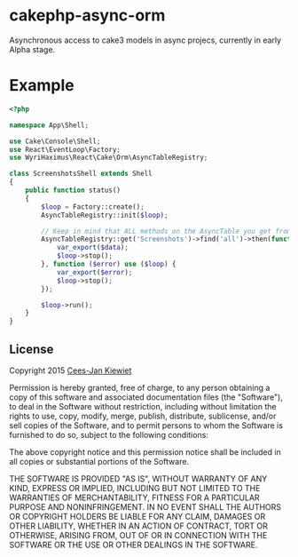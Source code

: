 # cakephp-async-orm

Asynchronous access to cake3 models in async projecs, currently in early Alpha stage.

# Example

```php
<?php

namespace App\Shell;

use Cake\Console\Shell;
use React\EventLoop\Factory;
use WyriHaximus\React\Cake\Orm\AsyncTableRegistry;

class ScreenshotsShell extends Shell
{
    public function status()
    {
        $loop = Factory::create();
        AsyncTableRegistry::init($loop);

        // Keep in mind that ALL methods on the AsyncTable you get from the AsyncTableRegistry is a promise
        AsyncTableRegistry::get('Screenshots')->find('all')->then(function ($data) use ($loop) {
            var_export($data);
            $loop->stop();
        }, function ($error) use ($loop) {
            var_export($error);
            $loop->stop();
        });

        $loop->run();
    }
}
```

## License ##

Copyright 2015 [Cees-Jan Kiewiet](http://wyrihaximus.net/)

Permission is hereby granted, free of charge, to any person
obtaining a copy of this software and associated documentation
files (the "Software"), to deal in the Software without
restriction, including without limitation the rights to use,
copy, modify, merge, publish, distribute, sublicense, and/or sell
copies of the Software, and to permit persons to whom the
Software is furnished to do so, subject to the following
conditions:

The above copyright notice and this permission notice shall be
included in all copies or substantial portions of the Software.

THE SOFTWARE IS PROVIDED "AS IS", WITHOUT WARRANTY OF ANY KIND,
EXPRESS OR IMPLIED, INCLUDING BUT NOT LIMITED TO THE WARRANTIES
OF MERCHANTABILITY, FITNESS FOR A PARTICULAR PURPOSE AND
NONINFRINGEMENT. IN NO EVENT SHALL THE AUTHORS OR COPYRIGHT
HOLDERS BE LIABLE FOR ANY CLAIM, DAMAGES OR OTHER LIABILITY,
WHETHER IN AN ACTION OF CONTRACT, TORT OR OTHERWISE, ARISING
FROM, OUT OF OR IN CONNECTION WITH THE SOFTWARE OR THE USE OR
OTHER DEALINGS IN THE SOFTWARE.
